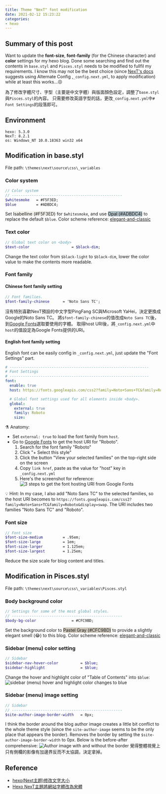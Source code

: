 ```yaml
---
title: Theme "NexT" font modification
date: 2021-02-12 15:23:22
categories:
- hexo
---
```


## Summary of this post
Want to update the **font-size**, **font-family** (for the Chinese character) and **color** settings for my hexo blog. Done some searching and find out the contents in `base.styl` and `Pisces.styl` needs to be modified to fullfil my requirements.
I know this may not be the best choice (since [NexT's docs](https://theme-next.js.org/docs/getting-started/configuration.html) suggests using Alternate Config ,`_config.next.yml`, to apply modification) while at least this works...😣

為了修改字體尺寸、字型（主要是中文字體）與版面顏色設定，調整了`base.styl`與`Pisces.styl`的內容。
只需要修改英語字型的話，更改`_config.next.yml`中`# Font Settings`的段落即可。


## Environment
```
hexo: 5.3.0
NexT: 8.2.1
os: Windows_NT 10.0.18363 win32 x64
```


## Modification in base.styl
File path: `\themes\next\source\css\_variables`

### Color system
```SCSS
// Color system
// --------------------------------------------------
$whitesmoke   = #F5F3ED;
$blue         = #ADBDC4;
```
Set <span style="background-color:#F5F3ED">Isabelline  (#F5F3ED)</span> for `$whitesmoke`, and use <span style="background-color:#ADBDC4">Opal (#ADBDC4)</span> to replace the default `$blue`.
Color scheme reference: [elegant-and-classic](https://www.schemecolor.com/elegant-and-classic.php)

### Text color
```SCSS
// Global text color on <body>
$text-color                   = $black-dim;
```
Change the text color from `$black-light` to `$black-dim`, lower the color value to make the contents more readable.

### Font family
#### Chinese font family setting
```SCSS
// Font families.
$font-family-chinese      = 'Noto Sans TC';
```
沒有特別喜歡NexT預設的中文字型PingFang SC與Microsoft YaHei，決定更換成Google的Noto Sans TC。
將`$font-family-chinese`的值改成`Noto Sans TC`後，到[Google Fonts](https://fonts.google.com/)選取要使用的字體。
取得host URI後，將`_config.next.yml`中`host`的值設定為Google Fonts提供的URI。

#### English font family setting
English font can be easily config in `_config.next.yml`, just update the "Font Settings" part.
```YAML
# ---------------------------------------------------------------
# Font Settings
# ---------------------------------------------------------------
font:
  enable: true
  host: https://fonts.googleapis.com/css2?family=Noto+Sans+TC&family=Roboto&display=swap

  # Global font settings used for all elements inside <body>.
  global:
    external: true
    family: Roboto
    size:
```
⚗️ Anatomy:
- Set `external: true` to load the font family from `host`.
- Go to [Google Fonts](https://fonts.google.com/) to get the host URI for "Roboto".
    1. Search for the font family "Roboto"
    1. Click "+ Select this style"
    1. Click the button "View your selected families" on the top-right side on the screen
    1. Copy `link href`, paste as the value for "host" key in `_config.next.yml`
    1. Here's the screenshot for reference:
![3 steps to get the font hosting URI from Google Fonts](steps-to-get-font-host-uri.png)

💡 Hint:
In my case, I also add "Noto Sans TC" to the selected families, so the host URI becomes to `https://fonts.googleapis.com/css2?family=Noto+Sans+TC&family=Roboto&display=swap`.
The URI includes two families "Noto Sans TC" and "Roboto".

### Font size
```SCSS
// Font size
$font-size-medium         = .95em;
$font-size-large          = 1em;
$font-size-larger         = 1.125em;
$font-size-largest        = 1.25em;
```
Reduce the size scale for blog content and titles.


## Modification in Pisces.styl
File path: `\themes\next\source\css\_variables\Pisces.styl`

### Body background color
```SCSS
// Settings for some of the most global styles.
// --------------------------------------------------
$body-bg-color                = #CFC9BD;
```
Set the background color to <span style="background-color:#CFC9BD">Pastel Gray (#CFC9BD)</span> to provide a slightly elegant smell (😂) to this blog.
Color scheme reference: [elegant-and-classic](https://www.schemecolor.com/elegant-and-classic.php)

### Sidebar (menu) color setting
```SCSS
// Sidebar
$sidebar-nav-hover-color          = $blue;
$sidebar-highlight                = $blue;
```
Change the hover and highlight color of "Table of Contents" into `$blue`:
![sidebar (menu) hover and highlight color changes to blue](sidebar-highlight-and-hover-color.png)


### Sidebar (menu) image setting
```SCSS
// Sidebar
// --------------------------------------------------
$site-author-image-border-width   = 0px;
```
I think the border around the blog author image creates a little bit conflict to the whole theme style (since the `site-author-image` seems to be the only place that appears the border). Removes the border by setting the `$site-author-image-border-width` to 0px.
Below is the before-after comprehensive:
![Author image with and without the border](author-image-border-adjust.png)
覺得整體視覺上只有側欄的影像有加邊界反而不太協調，決定拿掉。


## Reference
- [hexo(Next主题)修改文字大小](https://blog.csdn.net/dpdpdppp/article/details/102387532)
- [Hexo NexT主題將網站字體改為宋體](https://zenreal.github.io/posts/10345/)